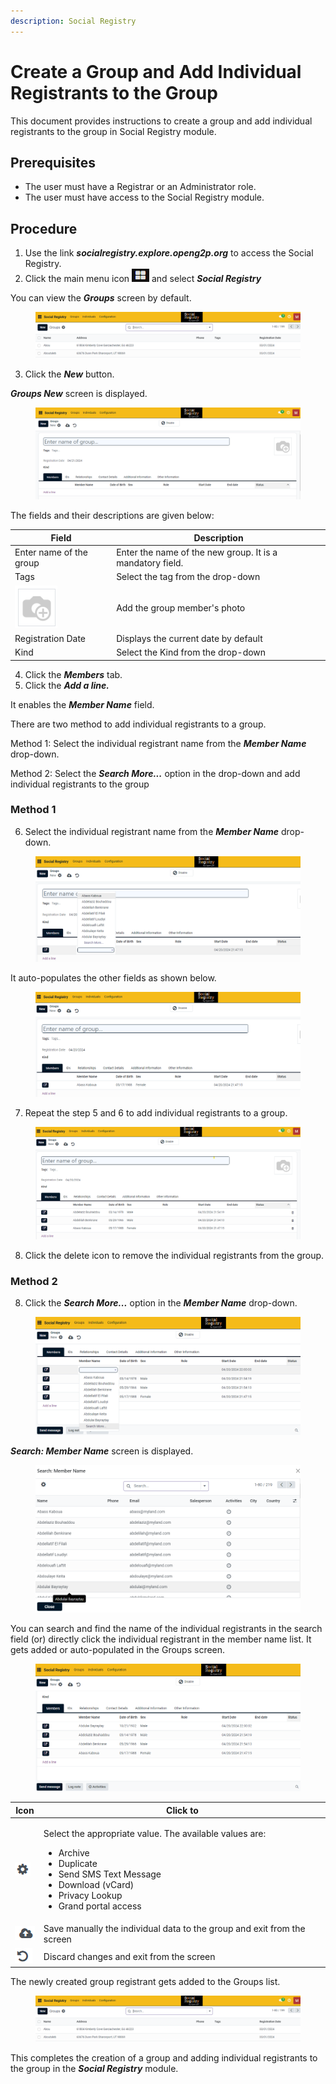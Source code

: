 ```yaml
---
description: Social Registry
---
```


# Create a Group and Add Individual Registrants to the Group

This document provides instructions to create a group and add individual registrants to the group in Social Registry module.&#x20;

## Prerequisites

* The user must have a Registrar or an Administrator role.
* The user must have access to the Social Registry module.

## Procedure

1. Use the link _**socialregistry.explore.openg2p.org**_ to access the Social Registry.
2. Click the main menu icon ![](../../../../.gitbook/assets/main-menu.png) and select _**Social Registry**_

You can view the _**Groups**_ screen by default.

<figure><img src="../../../../.gitbook/assets/home-page-social-registry.png" alt=""><figcaption></figcaption></figure>

3. Click the _**New**_ button.

_**Groups New**_ screen is displayed.

<figure><img src="../../../../.gitbook/assets/groups-new-page-social-registry.png" alt=""><figcaption></figcaption></figure>

The fields and their descriptions are given below:

| Field                                                                               | Description                                               |
| ----------------------------------------------------------------------------------- | --------------------------------------------------------- |
| Enter name of the group                                                             | Enter the name of the new group. It is a mandatory field. |
| Tags                                                                                | Select the tag from the drop-down                         |
| <img src="../../../../.gitbook/assets/camera-icon.png" alt="" data-size="original"> | Add the group member's photo                              |
| Registration Date                                                                   | Displays the current date by default                      |
| Kind                                                                                | Select the Kind from the drop-down                        |

4. Click the _**Members**_ tab.
5. Click the _**Add a line.**_

It enables the _**Member Name**_ field.

There are two method to add individual registrants to a group.

Method 1: Select the individual registrant name from the _**Member Name**_ drop-down.

Method 2: Select the _**Search More...**_ option in the drop-down and add individual registrants  to the group

### Method 1

6. Select the individual registrant name from the _**Member Name**_ drop-down.

<figure><img src="../../../../.gitbook/assets/individual-members-SR.png" alt=""><figcaption></figcaption></figure>

It auto-populates the other fields as shown below.

<figure><img src="../../../../.gitbook/assets/auto-populates-other-data.png" alt=""><figcaption></figcaption></figure>

7. Repeat the step 5 and 6 to add individual registrants to a group.

<figure><img src="../../../../.gitbook/assets/auto-populates-individual.png" alt=""><figcaption></figcaption></figure>

8. Click the delete icon to remove the individual registrants from the group.

### Method 2

8. Click the _**Search More...**_ option in the _**Member Name**_ drop-down.

<figure><img src="../../../../.gitbook/assets/individual-member-search-more.png" alt=""><figcaption></figcaption></figure>

_**Search: Member Name**_ screen is displayed.

<figure><img src="../../../../.gitbook/assets/search-member-name (1).png" alt=""><figcaption></figcaption></figure>

You can search and find the name of the individual registrants in the search field (or) directly click the individual registrant in the member name list. It gets added or auto-populated in the Groups screen.

<figure><img src="../../../../.gitbook/assets/auto-populates-individual-search-member.png" alt=""><figcaption></figcaption></figure>

| Icon                                                                                         | Click to                                                                                                                                                                                                             |
| -------------------------------------------------------------------------------------------- | -------------------------------------------------------------------------------------------------------------------------------------------------------------------------------------------------------------------- |
| <img src="../../../../.gitbook/assets/Actions.png" alt="" data-size="original">              | <p>Select the appropriate value. The available values are: </p><ul><li>Archive</li><li>Duplicate</li><li>Send SMS Text Message</li><li>Download (vCard)</li><li>Privacy Lookup</li><li>Grand portal access</li></ul> |
| <img src="../../../../.gitbook/assets/icon-save-manually.png" alt="" data-size="original">   | Save manually the individual data to the group and exit from the screen                                                                                                                                              |
| <img src="../../../../.gitbook/assets/discard-changes-icon.png" alt="" data-size="original"> | Discard changes and exit from the screen                                                                                                                                                                             |

The newly created group registrant gets added to the Groups list.

<figure><img src="../../../../.gitbook/assets/home-page-social-registry.png" alt=""><figcaption></figcaption></figure>

This completes the creation of a group and adding individual registrants to the group in the _**Social Registry**_ module.

